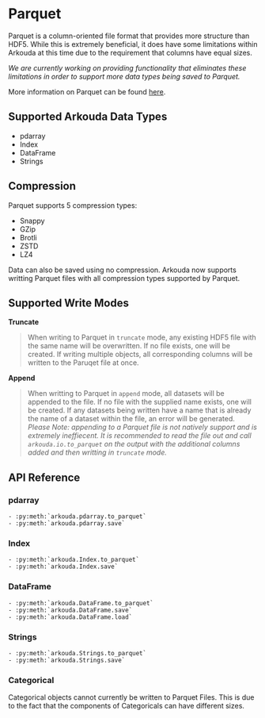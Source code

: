 # Parquet

Parquet is a column-oriented file format that provides more structure than HDF5. While this is extremely beneficial, it does have some limitations within Arkouda at this time due to the requirement that columns have equal sizes.

*We are currently working on providing functionality that eliminates these limitations in order to support more data types being saved to Parquet.*

More information on Parquet can be found [here](https://parquet.apache.org/).

## Supported Arkouda Data Types

- pdarray
- Index
- DataFrame
- Strings

## Compression

Parquet supports 5 compression types:

- Snappy
- GZip
- Brotli
- ZSTD
- LZ4

Data can also be saved using no compression. Arkouda now supports writting Parquet files with all compression types supported by Parquet.

## Supported Write Modes

**Truncate**
> When writing to Parquet in `truncate` mode, any existing HDF5 file with the same name will be overwritten. If no file exists, one will be created. If writing multiple objects, all corresponding columns will be written to the Paruqet file at once. 

**Append**
> When writting to Parquet in `append` mode, all datasets will be appended to the file. If no file with the supplied name exists, one will be created. If any datasets being written have a name that is already the name of a dataset within the file, an error will be generated.
>*Please Note: appending to a Parquet file is not natively support and is extremely ineffiecent. It is recommended to read the file out and call `arkouda.io.to_parquet` on the output with the additional columns added and then writting in `truncate` mode.*

## API Reference

### pdarray

```{eval-rst}  
- :py:meth:`arkouda.pdarray.to_parquet`
- :py:meth:`arkouda.pdarray.save`
```

### Index

```{eval-rst}  
- :py:meth:`arkouda.Index.to_parquet`
- :py:meth:`arkouda.Index.save`
```

### DataFrame

```{eval-rst}  
- :py:meth:`arkouda.DataFrame.to_parquet`
- :py:meth:`arkouda.DataFrame.save`
- :py:meth:`arkouda.DataFrame.load`
```

### Strings

```{eval-rst}  
- :py:meth:`arkouda.Strings.to_parquet`
- :py:meth:`arkouda.Strings.save`
```

### Categorical

Categorical objects cannot currently be written to Parquet Files. This is due to the fact that the components of Categoricals can have different sizes.
